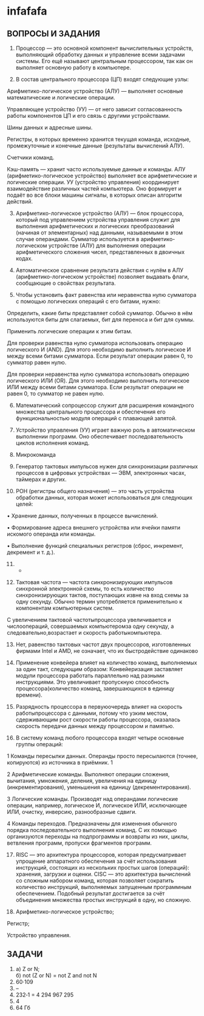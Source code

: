# infafafa
## **ВОПРОСЫ И ЗАДАНИЯ**
1) Процессор — это основной компонент вычислительных устройств, выполняющий обработку данных и управление всеми задачами системы. Его ещё называют центральным процессором, так как он выполняет основную работу в компьютере.

2) В состав центрального процессора (ЦП) входят следующие узлы:

Арифметико-логическое устройство (АЛУ) — выполняет основные математические и логические операции.
 
Управляющее устройство (УУ) — от него зависит согласованность работы компонентов ЦП и его связь с другими устройствами.
 
Шины данных и адресные шины.
 
Регистры, в которых временно хранится текущая команда, исходные, промежуточные и конечные данные (результаты вычислений АЛУ).
 
Счетчики команд.
 
Кэш-память — хранит часто используемые данные и команды.
АЛУ (арифметико-логическое устройство) выполняет все арифметические и логические операции. УУ (устройство управления) координирует взаимодействие различных частей компьютера. Оно формирует и подаёт во все блоки машины сигналы, в которых описан алгоритм действий. 

3) Арифметико-логическое устройство (АЛУ) — блок процессора, который под управлением устройства управления служит для выполнения арифметических и логических преобразований (начиная от элементарных) над данными, называемыми в этом случае операндами. Сумматор используется в арифметико-логическом устройстве (АЛУ) для выполнения операции арифметического сложения чисел, представленных в двоичных кодах. 

4) Автоматическое сравнение результата действия с нулём в АЛУ (арифметико-логическом устройстве) позволяет выдавать флаги, сообщающие о свойствах результата.

5) Чтобы установить факт равенства или неравенства нулю сумматора с помощью логических операций с его битами, нужно:

Определить, какие биты представляет собой сумматор. Обычно в нём используются биты для слагаемых, бит для переноса и бит для суммы. 

Применить логические операции к этим битам. 

Для проверки равенства нулю сумматора использовать операцию логического И (AND). Для этого необходимо выполнить логическое И между всеми битами сумматора. Если результат операции равен 0, то сумматор равен нулю. 

Для проверки неравенства нулю сумматора использовать операцию логического ИЛИ (OR). Для этого необходимо выполнить логическое ИЛИ между всеми битами сумматора. Если результат операции не равен 0, то сумматор не равен нулю.

6) Математический сопроцессор служит для расширения командного множества центрального процессора и обеспечения его функциональностью модуля операций с плавающей запятой.

7) Устройство управления (УУ) играет важную роль в автоматическом выполнении программ. Оно обеспечивает последовательность циклов исполнения команд.

8) Микрокоманда

9) Генератор тактовых импульсов нужен для синхронизации различных процессов в цифровых устройствах — ЭВМ, электронных часах, таймерах и других.

10) РОН (регистры общего назначения) — это часть устройства обработки данных, которая может использоваться для следующих целей: 
 
 • Хранение данных, полученных в процессе вычислений. 
 
 • Формирование адреса внешнего устройства или ячейки памяти искомого операнда или команды. 
 
 • Выполнение функций специальных регистров (сброс, инкремент, декремент и т. д.). 

11) -

12) Тактовая частота — частота синхронизирующих импульсов синхронной электронной схемы, то есть количество синхронизирующих тактов, поступающих извне на вход схемы за одну секунду. Обычно термин употребляется применительно к компонентам компьютерных систем.

С увеличением тактовой частотыпроцессора увеличивается и числоопераций, совершаемых компьютеромза одну секунду, а следовательно,возрастает и скорость работыкомпьютера.

13) Нет, равенство тактовых частот двух процессоров, изготовленных фирмами Intel и AMD, не означает, что их быстродействие одинаково

14) Применение конвейера влияет на количество команд, выполняемых за один такт, следующим образом:
Конвейеризация заставляет модули процессора работать параллельно над разными инструкциями. Это увеличивает пропускную способность процессора(количество команд, завершающихся в единицу времени). 

15) Разрядность процессора в первуюочередь влияет на скорость работыпроцессора с данными, потому что узким местом, сдерживающим рост скорости работы процессора, оказалась скорость передачи данных между процессором и памятью.

16) В систему команд любого процессора входят четыре основные группы операций: 
 
 1 Команды пересылки данных. Операнды просто пересылаются (точнее, копируются) из источника в приёмник. 1

 2 Арифметические команды. Выполняют операции сложения, вычитания, умножения, деления, увеличения на единицу (инкрементирования), уменьшения на единицу (декрементирования). 

 3 Логические команды. Производят над операндами логические операции, например, логическое И, логическое ИЛИ, исключающее ИЛИ, очистку, инверсию, разнообразные сдвиги. 

 4 Команды переходов. Предназначены для изменения обычного порядка последовательного выполнения команд. С их помощью организуются переходы на подпрограммы и возвраты из них, циклы, ветвления программ, пропуски фрагментов программ. 

17) RISC — это архитектура процессоров, которая предусматривает упрощение аппаратного обеспечения за счёт использования инструкций, состоящих из нескольких простых шагов (операций): хранения, загрузки и оценки.
CISC — это архитектура вычислений со сложным набором команд, которая позволяет сократить количество инструкций, выполняемых запущенным программным обеспечением. Подобный результат достигается за счёт объединения множества простых инструкций в одну, но сложную.

18) Арифметико-логическое устройство;

Регистр;

Устройство управления.

## **ЗАДАЧИ**
1) а) Z or N;    
   б) not (Z or N) = not Z and not N 
2) 60⋅109 
3) – 
4) 232‐1 = 4 294 967 295 
5) 4 
6) 64 Гб
